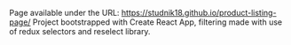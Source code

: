 Page available under the URL: https://studnik18.github.io/product-listing-page/
Project bootstrapped with Create React App, filtering made with use of redux selectors and reselect library.
